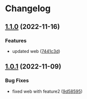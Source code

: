 # Changelog

## [1.1.0](https://github.com/maheshglm/demo-git-tags/compare/web-v1.0.1...web-v1.1.0) (2022-11-16)


### Features

* updated web ([7441c3d](https://github.com/maheshglm/demo-git-tags/commit/7441c3d6645f0f94903e9cea5ded3d7175138a33))

## [1.0.1](https://github.com/maheshglm/demo-git-tags/compare/web-v1.0.0...web-v1.0.1) (2022-11-09)


### Bug Fixes

* fixed web with feature2 ([9d58595](https://github.com/maheshglm/demo-git-tags/commit/9d58595d45f8419b8c735c60562949e63bfd9fad))
